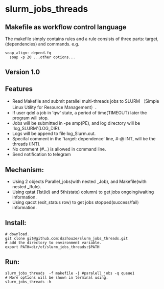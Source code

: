 # slurm_jobs_threads
## Makefile as workflow control language
The makefile simply contains rules and a rule consists of three parts: target, (dependencies) and commands.
e.g.
```
soap_align: depend.fq
  soap -p 20 ...other options...
```
## Version 1.0

## Features
- Read Makefile and submit parallel multi-threads jobs to SLURM （Simple Linux Utility for Resource Management）.
- If user qdel a job in 'qw' state, a period of time(TIMEOUT) later the program will stop.
- Jobs will be submitted in -pe smp(PE), and log directory will be 'log_SLURM'(LOG_DIR).
- Logs will be append to file log_Slurm.out.
- Specifal comment in the 'target: dependence' line, #-@ INT, will be the threads (INT). 
- No comment (#...) is allowed in command line.
- Send notification to telegram

## Mechanism:
- Using 2 objects Parallel_jobs(with nested _Job), and Makefile(with nested _Rule).
- Using qstat (1st(id) and 5th(state) column) to get jobs ongoing/waiting information. 
- Using qacct (exit_status row) to get jobs stopped(success/fail) information.

## Install:
```
# download.
git clone git@github.com:dazhouze/slurm_jobs_threads.git
# add the directory to environment variable.
export PATH=dir/of/slurm_jobs_threads:$PATH
```

## Run:
```
slurm_jobs_threads  -f makefile -j #paralell_jobs -q queue1
# More options will be shown in terminal using:
slurm_jobs_threads -h
```

